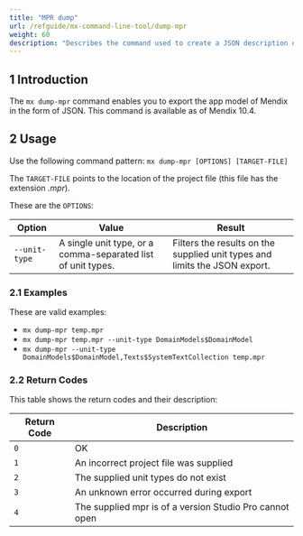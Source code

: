 ```yaml
---
title: "MPR dump"
url: /refguide/mx-command-line-tool/dump-mpr
weight: 60
description: "Describes the command used to create a JSON description of the model of a Mendix App."
---
```


## 1 Introduction

The `mx dump-mpr` command enables you to export the app model of Mendix in the form of JSON. This command is available as of Mendix 10.4.

## 2 Usage

Use the following command pattern: `mx dump-mpr [OPTIONS] [TARGET-FILE]`

The `TARGET-FILE` points to the location of the project file (this file has the extension *.mpr*).

These are the `OPTIONS`:

| Option | Value | Result |
| --- | --- | --- |
| `--unit-type` | A single unit type, or a comma-separated list of unit types. | Filters the results on the supplied unit types and limits the JSON export. |

### 2.1 Examples

These are valid examples:

* `mx dump-mpr temp.mpr`
* `mx dump-mpr temp.mpr --unit-type DomainModels$DomainModel`
* `mx dump-mpr --unit-type DomainModels$DomainModel,Texts$SystemTextCollection temp.mpr`

### 2.2 Return Codes

This table shows the return codes and their description:

| Return Code | Description |
| --- | --- |
| `0` | OK |
| `1` | An incorrect project file was supplied |
| `2` | The supplied unit types do not exist |
| `3` | An unknown error occurred during export |
| `4` | The supplied mpr is of a version Studio Pro cannot open |
